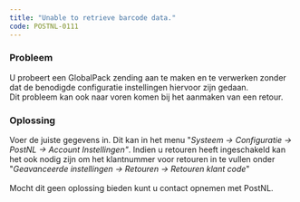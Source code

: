 ```yaml
---
title: "Unable to retrieve barcode data."
code: POSTNL-0111
---
```



<p><h3>Probleem</h3></p><p>U probeert een GlobalPack zending aan te maken en te verwerken zonder dat de benodigde configuratie instellingen hiervoor zijn gedaan.<br>Dit probleem kan ook naar voren komen bij het aanmaken van een retour.</p><p><h3>Oplossing</h3></p><p>Voer de juiste gegevens in. Dit kan in het menu "<em>Systeem <em>→</em> Configuratie <em>→</em> PostNL → Account Instellingen"</em>. Indien u retouren heeft ingeschakeld kan het ook nodig zijn om het klantnummer voor retouren in te vullen onder "<em>Geavanceerde instellingen → Retouren → Retouren klant code</em>" <br><br>Mocht dit geen oplossing bieden kunt u contact opnemen met PostNL.</p>
